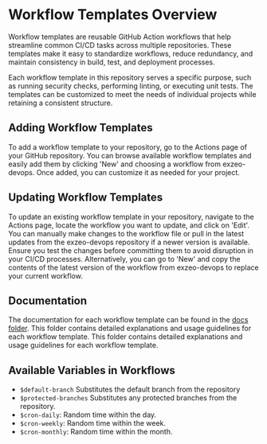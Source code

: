 # Workflow Templates Overview

Workflow templates are reusable GitHub Action workflows that help streamline common CI/CD tasks across multiple repositories. These templates make it easy to standardize workflows, reduce redundancy, and maintain consistency in build, test, and deployment processes.

Each workflow template in this repository serves a specific purpose, such as running security checks, performing linting, or executing unit tests. The templates can be customized to meet the needs of individual projects while retaining a consistent structure.

## Adding Workflow Templates

To add a workflow template to your repository, go to the Actions page of your GitHub repository. You can browse available workflow templates and easily add them by clicking 'New' and choosing a workflow from exzeo-devops. Once added, you can customize it as needed for your project.

## Updating Workflow Templates

To update an existing workflow template in your repository, navigate to the Actions page, locate the workflow you want to update, and click on 'Edit'. You can manually make changes to the workflow file or pull in the latest updates from the exzeo-devops repository if a newer version is available. Ensure you test the changes before committing them to avoid disruption in your CI/CD processes. Alternatively, you can go to 'New' and copy the contents of the latest version of the workflow from exzeo-devops to replace your current workflow.

## Documentation

The documentation for each workflow template can be found in the [docs folder](./docs). This folder contains detailed explanations and usage guidelines for each workflow template. This folder contains detailed explanations and usage guidelines for each workflow template.

## Available Variables in Workflows

- `$default-branch` Substitutes the default branch from the repository
- `$protected-branches` Substitutes any protected branches from the repository.
- `$cron-daily`: Random time within the day.
- `$cron-weekly`: Random time within the week.
- `$cron-monthly`: Random time within the month.
